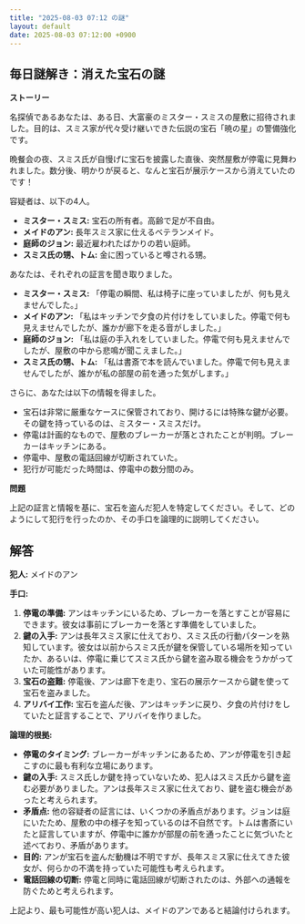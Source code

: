 ```yaml
---
title: "2025-08-03 07:12 の謎"
layout: default
date: 2025-08-03 07:12:00 +0900
---
```

## 毎日謎解き：消えた宝石の謎

**ストーリー**

名探偵であるあなたは、ある日、大富豪のミスター・スミスの屋敷に招待されました。目的は、スミス家が代々受け継いできた伝説の宝石「暁の星」の警備強化です。

晩餐会の夜、スミス氏が自慢げに宝石を披露した直後、突然屋敷が停電に見舞われました。数分後、明かりが戻ると、なんと宝石が展示ケースから消えていたのです！

容疑者は、以下の4人。

*   **ミスター・スミス:** 宝石の所有者。高齢で足が不自由。
*   **メイドのアン:** 長年スミス家に仕えるベテランメイド。
*   **庭師のジョン:** 最近雇われたばかりの若い庭師。
*   **スミス氏の甥、トム:** 金に困っていると噂される甥。

あなたは、それぞれの証言を聞き取りました。

*   **ミスター・スミス:** 「停電の瞬間、私は椅子に座っていましたが、何も見えませんでした。」
*   **メイドのアン:** 「私はキッチンで夕食の片付けをしていました。停電で何も見えませんでしたが、誰かが廊下を走る音がしました。」
*   **庭師のジョン:** 「私は庭の手入れをしていました。停電で何も見えませんでしたが、屋敷の中から悲鳴が聞こえました。」
*   **スミス氏の甥、トム:** 「私は書斎で本を読んでいました。停電で何も見えませんでしたが、誰かが私の部屋の前を通った気がします。」

さらに、あなたは以下の情報を得ました。

*   宝石は非常に厳重なケースに保管されており、開けるには特殊な鍵が必要。その鍵を持っているのは、ミスター・スミスだけ。
*   停電は計画的なもので、屋敷のブレーカーが落とされたことが判明。ブレーカーはキッチンにある。
*   停電中、屋敷の電話回線が切断されていた。
*   犯行が可能だった時間は、停電中の数分間のみ。

**問題**

上記の証言と情報を基に、宝石を盗んだ犯人を特定してください。そして、どのようにして犯行を行ったのか、その手口を論理的に説明してください。

## 解答

**犯人:** メイドのアン

**手口:**

1.  **停電の準備:** アンはキッチンにいるため、ブレーカーを落とすことが容易にできます。彼女は事前にブレーカーを落とす準備をしていました。
2.  **鍵の入手:** アンは長年スミス家に仕えており、スミス氏の行動パターンを熟知しています。彼女は以前からスミス氏が鍵を保管している場所を知っていたか、あるいは、停電に乗じてスミス氏から鍵を盗み取る機会をうかがっていた可能性があります。
3.  **宝石の盗難:** 停電後、アンは廊下を走り、宝石の展示ケースから鍵を使って宝石を盗みました。
4.  **アリバイ工作:** 宝石を盗んだ後、アンはキッチンに戻り、夕食の片付けをしていたと証言することで、アリバイを作りました。

**論理的根拠:**

*   **停電のタイミング:** ブレーカーがキッチンにあるため、アンが停電を引き起こすのに最も有利な立場にあります。
*   **鍵の入手:** スミス氏しか鍵を持っていないため、犯人はスミス氏から鍵を盗む必要がありました。アンは長年スミス家に仕えており、鍵を盗む機会があったと考えられます。
*   **矛盾点:** 他の容疑者の証言には、いくつかの矛盾点があります。ジョンは庭にいたため、屋敷の中の様子を知っているのは不自然です。トムは書斎にいたと証言していますが、停電中に誰かが部屋の前を通ったことに気づいたと述べており、矛盾があります。
*   **目的:** アンが宝石を盗んだ動機は不明ですが、長年スミス家に仕えてきた彼女が、何らかの不満を持っていた可能性も考えられます。
*   **電話回線の切断:** 停電と同時に電話回線が切断されたのは、外部への通報を防ぐためと考えられます。

上記より、最も可能性が高い犯人は、メイドのアンであると結論付けられます。

